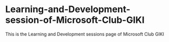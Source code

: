# Learning-and-Development-session-of-Microsoft-Club-GIKI

This is the Learning and Development sessions page of Microsoft Club GIKI
